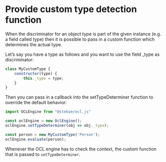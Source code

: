 # Provide custom type detection function
When the discriminator for an object type is part of the given instance (e.g. a field called type) then it is possible to pass in a custom function which determines the actual type.

Let’s say you have a type as follows and you want to use the field _type as discriminator:

```javascript
class MyCustomType {
    constructor(type) {
        this._type = type;
    }
}
```

Then you can pass in a callback into the setTypeDeterminer function to override the default behavior:

```javascript
import OCLEngine from "@stekoe/ocl.js"

const oclEngine = new OclEngine();
oclEngine.setTypeDeterminer(obj => obj._type);

const person = new MyCustomType('Person');
oclEngine.evaluate(person);
```

Whenever the OCL engine has to check the context, the custom function that is passed to `setTypeDeterminer`.
